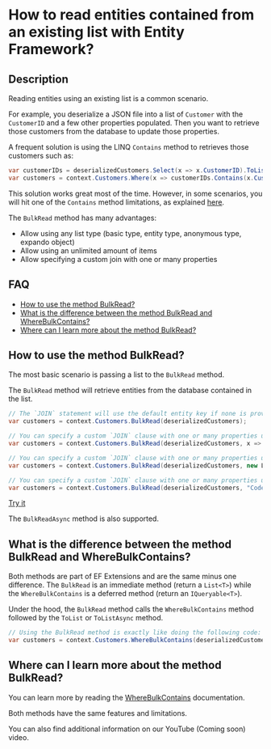 # How to read entities contained from an existing list with Entity Framework?

## Description

Reading entities using an existing list is a common scenario.

For example, you deserialize a JSON file into a list of `Customer` with the `CustomerID` and a few other properties populated. Then you want to retrieve those customers from the database to update those properties.

A frequent solution is using the LINQ `Contains` method to retrieves those customers such as:

```csharp
var customerIDs = deserializedCustomers.Select(x => x.CustomerID).ToList();
var customers = context.Customers.Where(x => customerIDs.Contains(x.CustomerID)).ToList();
```

This solution works great most of the time. However, in some scenarios, you will hit one of the `Contains` method limitations, as explained [here](/where-bulk-contains).

The `BulkRead` method has many advantages:
 - Allow using any list type (basic type, entity type, anonymous type, expando object)
 - Allow using an unlimited amount of items
 - Allow specifying a custom join with one or many properties

## FAQ

- [How to use the method BulkRead?](#how-to-use-the-method-bulkread)
- [What is the difference between the method BulkRead and WhereBulkContains?](#what-is-the-difference-between-the-method-bulkread-and-wherebulkcontains)
- [Where can I learn more about the method BulkRead?](#where-can-i-learn-more-about-the-method-bulkread)

## How to use the method BulkRead?

The most basic scenario is passing a list to the `BulkRead` method.

The `BulkRead` method will retrieve entities from the database contained in the list.

```csharp
// The `JOIN` statement will use the default entity key if none is provided (CustomerID)
var customers = context.Customers.BulkRead(deserializedCustomers);

// You can specify a custom `JOIN` clause with one or many properties using a `Lambda Expression`
var customers = context.Customers.BulkRead(deserializedCustomers, x => x.Code);

// You can specify a custom `JOIN` clause with one or many properties using a `List<string>`
var customers = context.Customers.BulkRead(deserializedCustomers, new List<string> {"Code"});

// You can specify a custom `JOIN` clause with one or many properties using a `params string[]`
var customers = context.Customers.BulkRead(deserializedCustomers, "Code");
```

[Try it](https://dotnetfiddle.net/TrBjjM)

The `BulkReadAsync` method is also supported.

## What is the difference between the method BulkRead and WhereBulkContains?

Both methods are part of EF Extensions and are the same minus one difference. The `BulkRead` is an immediate method (return a `List<T>`) while the `WhereBulkContains` is a deferred method (return an `IQueryable<T>`).

Under the hood, the `BulkRead` method calls the `WhereBulkContains` method followed by the `ToList` or `ToListAsync` method.

```csharp
// Using the BulkRead method is exactly like doing the following code:
var customers = context.Customers.WhereBulkContains(deserializedCustomers).ToList();
```

## Where can I learn more about the method BulkRead?

You can learn more by reading the [WhereBulkContains](/where-bulk-contains) documentation.

Both methods have the same features and limitations.

You can also find additional information on our YouTube (Coming soon) video.